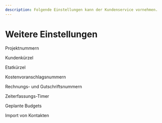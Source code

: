 ```yaml
---
description: Folgende Einstellungen kann der Kundenservice vornehmen.
---
```


# Weitere Einstellungen

Projektnummern

Kundenkürzel

Etatkürzel

Kostenvoranschlagsnummern

Rechnungs- und Gutschriftsnummern

Zeiterfassungs-Timer

Geplante Budgets

Import von Kontakten

